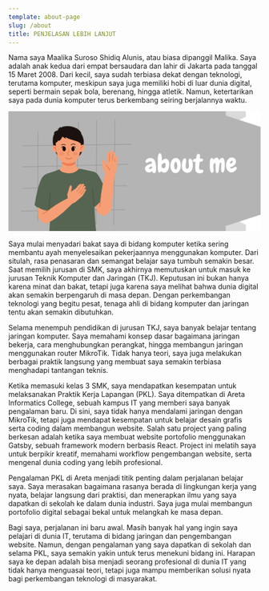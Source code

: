 ```yaml
---
template: about-page
slug: /about
title: PENJELASAN LEBIH LANJUT
---
```


Nama saya Maalika Suroso Shidiq Alunis, atau biasa dipanggil Malika. Saya adalah anak kedua dari empat bersaudara dan lahir di Jakarta pada tanggal 15 Maret 2008. Dari kecil, saya sudah terbiasa dekat dengan teknologi, terutama komputer, meskipun saya juga memiliki hobi di luar dunia digital, seperti bermain sepak bola, berenang, hingga atletik. Namun, ketertarikan saya pada dunia komputer terus berkembang seiring berjalannya waktu.

![alt text](<../../../static/assets/ARTIKEL STIFIN.png>)

Saya mulai menyadari bakat saya di bidang komputer ketika sering membantu ayah menyelesaikan pekerjaannya menggunakan komputer. Dari situlah, rasa penasaran dan semangat belajar saya tumbuh semakin besar. Saat memilih jurusan di SMK, saya akhirnya memutuskan untuk masuk ke jurusan Teknik Komputer dan Jaringan (TKJ). Keputusan ini bukan hanya karena minat dan bakat, tetapi juga karena saya melihat bahwa dunia digital akan semakin berpengaruh di masa depan. Dengan perkembangan teknologi yang begitu pesat, tenaga ahli di bidang komputer dan jaringan tentu akan semakin dibutuhkan.

Selama menempuh pendidikan di jurusan TKJ, saya banyak belajar tentang jaringan komputer. Saya memahami konsep dasar bagaimana jaringan bekerja, cara menghubungkan perangkat, hingga membangun jaringan menggunakan router MikroTik. Tidak hanya teori, saya juga melakukan berbagai praktik langsung yang membuat saya semakin terbiasa menghadapi tantangan teknis.

Ketika memasuki kelas 3 SMK, saya mendapatkan kesempatan untuk melaksanakan Praktik Kerja Lapangan (PKL). Saya ditempatkan di Areta Informatics College, sebuah kampus IT yang memberi saya banyak pengalaman baru. Di sini, saya tidak hanya mendalami jaringan dengan MikroTik, tetapi juga mendapat kesempatan untuk belajar desain grafis serta coding dalam membangun website. Salah satu project yang paling berkesan adalah ketika saya membuat website portofolio menggunakan Gatsby, sebuah framework modern berbasis React. Project ini melatih saya untuk berpikir kreatif, memahami workflow pengembangan website, serta mengenal dunia coding yang lebih profesional.

Pengalaman PKL di Areta menjadi titik penting dalam perjalanan belajar saya. Saya merasakan bagaimana rasanya berada di lingkungan kerja yang nyata, belajar langsung dari praktisi, dan menerapkan ilmu yang saya dapatkan di sekolah ke dalam dunia industri. Saya juga mulai membangun portofolio digital sebagai bekal untuk melangkah ke masa depan.

Bagi saya, perjalanan ini baru awal. Masih banyak hal yang ingin saya pelajari di dunia IT, terutama di bidang jaringan dan pengembangan website. Namun, dengan pengalaman yang saya dapatkan di sekolah dan selama PKL, saya semakin yakin untuk terus menekuni bidang ini. Harapan saya ke depan adalah bisa menjadi seorang profesional di dunia IT yang tidak hanya menguasai teori, tetapi juga mampu memberikan solusi nyata bagi perkembangan teknologi di masyarakat.